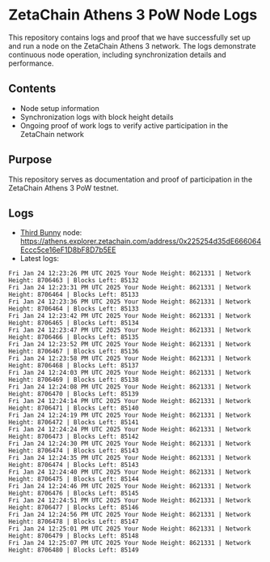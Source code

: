 # ZetaChain Athens 3 PoW Node Logs
This repository contains logs and proof that we have successfully set up and run a node on the ZetaChain Athens 3 network. The logs demonstrate continuous node operation, including synchronization details and performance.

## Contents
- Node setup information
- Synchronization logs with block height details
- Ongoing proof of work logs to verify active participation in the ZetaChain network

## Purpose
This repository serves as documentation and proof of participation in the ZetaChain Athens 3 PoW testnet.

## Logs

- [Third Bunny](https://thirdbunny.xyz/) node: https://athens.explorer.zetachain.com/address/0x225254d35dE666064Eccc5ce16eF1D8bF8D7b5EE
- Latest logs:
```
Fri Jan 24 12:23:26 PM UTC 2025 Your Node Height: 8621331 | Network Height: 8706463 | Blocks Left: 85132
Fri Jan 24 12:23:31 PM UTC 2025 Your Node Height: 8621331 | Network Height: 8706464 | Blocks Left: 85133
Fri Jan 24 12:23:36 PM UTC 2025 Your Node Height: 8621331 | Network Height: 8706464 | Blocks Left: 85133
Fri Jan 24 12:23:42 PM UTC 2025 Your Node Height: 8621331 | Network Height: 8706465 | Blocks Left: 85134
Fri Jan 24 12:23:47 PM UTC 2025 Your Node Height: 8621331 | Network Height: 8706466 | Blocks Left: 85135
Fri Jan 24 12:23:52 PM UTC 2025 Your Node Height: 8621331 | Network Height: 8706467 | Blocks Left: 85136
Fri Jan 24 12:23:58 PM UTC 2025 Your Node Height: 8621331 | Network Height: 8706468 | Blocks Left: 85137
Fri Jan 24 12:24:03 PM UTC 2025 Your Node Height: 8621331 | Network Height: 8706469 | Blocks Left: 85138
Fri Jan 24 12:24:08 PM UTC 2025 Your Node Height: 8621331 | Network Height: 8706470 | Blocks Left: 85139
Fri Jan 24 12:24:14 PM UTC 2025 Your Node Height: 8621331 | Network Height: 8706471 | Blocks Left: 85140
Fri Jan 24 12:24:19 PM UTC 2025 Your Node Height: 8621331 | Network Height: 8706472 | Blocks Left: 85141
Fri Jan 24 12:24:24 PM UTC 2025 Your Node Height: 8621331 | Network Height: 8706473 | Blocks Left: 85142
Fri Jan 24 12:24:30 PM UTC 2025 Your Node Height: 8621331 | Network Height: 8706474 | Blocks Left: 85143
Fri Jan 24 12:24:35 PM UTC 2025 Your Node Height: 8621331 | Network Height: 8706474 | Blocks Left: 85143
Fri Jan 24 12:24:40 PM UTC 2025 Your Node Height: 8621331 | Network Height: 8706475 | Blocks Left: 85144
Fri Jan 24 12:24:46 PM UTC 2025 Your Node Height: 8621331 | Network Height: 8706476 | Blocks Left: 85145
Fri Jan 24 12:24:51 PM UTC 2025 Your Node Height: 8621331 | Network Height: 8706477 | Blocks Left: 85146
Fri Jan 24 12:24:56 PM UTC 2025 Your Node Height: 8621331 | Network Height: 8706478 | Blocks Left: 85147
Fri Jan 24 12:25:01 PM UTC 2025 Your Node Height: 8621331 | Network Height: 8706479 | Blocks Left: 85148
Fri Jan 24 12:25:07 PM UTC 2025 Your Node Height: 8621331 | Network Height: 8706480 | Blocks Left: 85149
```
